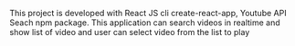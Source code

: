 This project is developed with React JS cli create-react-app, Youtube API Seach npm package. 
This application can search videos in realtime and show list of video and user can select video from the list to play